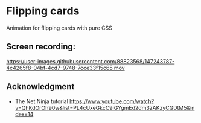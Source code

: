 # Flipping cards

Animation for flipping cards with pure CSS

## Screen recording:


https://user-images.githubusercontent.com/88823568/147243787-4c4265f8-04bf-4cd7-9748-7cce33f15c65.mov


## Acknowledgment

- The Net Ninja tutorial https://www.youtube.com/watch?v=QhKdOrOh90w&list=PL4cUxeGkcC9iGYgmEd2dm3zAKzyCGDtM5&index=14
